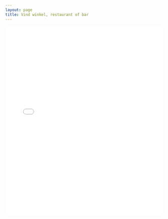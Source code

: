 ```yaml
---
layout: page
title: Vind winkel, restaurant of bar
---
```


<iframe width="100%" height="600px" frameborder="0" allowfullscreen src="//umap.openstreetmap.fr/en/map/winkels_566482?scaleControl=false&miniMap=false&scrollWheelZoom=false&zoomControl=true&allowEdit=false&moreControl=true&searchControl=null&tilelayersControl=null&embedControl=null&datalayersControl=true&onLoadPanel=databrowser&captionBar=false"></iframe> 